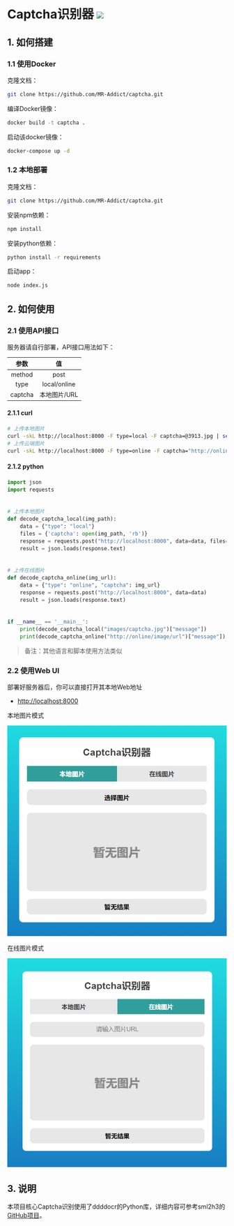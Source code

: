 <h1>
  Captcha识别器
  <img src="https://github.com/MR-Addict/captcha/actions/workflows/docker.yml/badge.svg?branch=main"/>
</h1>

## 1. 如何搭建

### 1.1 使用Docker

克隆文档：

```bash
git clone https://github.com/MR-Addict/captcha.git
```

编译Docker镜像：

```bash
docker build -t captcha .
```

启动该docker镜像：

```bash
docker-compose up -d
```

### 1.2 本地部署

克隆文档：

```bash
git clone https://github.com/MR-Addict/captcha.git
```

安装npm依赖：

```bash
npm install
```

安装python依赖：

```bash
python install -r requirements
```

启动app：

```bash
node index.js
```

## 2. 如何使用

### 2.1 使用API接口

服务器请自行部署，API接口用法如下：

|  参数   |      值      |
| :-----: | :----------: |
| method  |     post     |
|  type   | local/online |
| captcha | 本地图片/URL |

#### 2.1.1 curl

```bash
# 上传本地图片
curl -skL http://localhost:8000 -F type=local -F captcha=@3913.jpg | sed -E 's/.*"message":"?([^,"]*)"?.*/\1/'
# 上传云端图片
curl -skL http://localhost:8000 -F type=online -F captcha="http://online/image/url" | sed -E 's/.*"message":"?([^,"]*)"?.*/\1/'
```

#### 2.1.2 python

```python
import json
import requests


# 上传本地图片
def decode_captcha_local(img_path):
    data = {"type": "local"}
    files = {'captcha': open(img_path, 'rb')}
    response = requests.post("http://localhost:8000", data=data, files=files)
    result = json.loads(response.text)


# 上传在线图片
def decode_captcha_online(img_url):
    data = {"type": "online", "captcha": img_url}
    response = requests.post("http://localhost:8000", data=data)
    result = json.loads(response.text)


if __name__ == '__main__':
    print(decode_captcha_local("images/captcha.jpg")["message"])
    print(decode_captcha_online("http://online/image/url")["message"])
```

> 备注：其他语言和脚本使用方法类似

### 2.2 使用Web UI

部署好服务器后，你可以直接打开其本地Web地址

- [http://localhost:8000](http://localhost:8000)

本地图片模式

![local-mode](images/local.png)

在线图片模式

![online-mode](images/online.png)

## 3. 说明

本项目核心Captcha识别使用了ddddocr的Python库，详细内容可参考sml2h3的[GitHub项目](https://github.com/sml2h3/ddddocr)。
